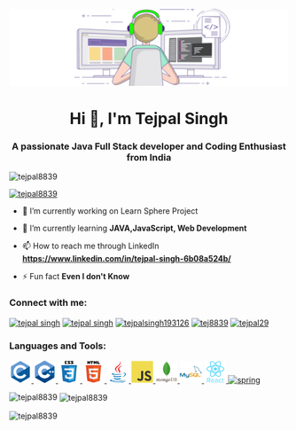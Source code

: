 ![MasterHead](https://raw.githubusercontent.com/leorrose/leorrose/master/readme_header.gif)
 <h1 align="center">Hi 👋, I'm Tejpal Singh</h1>
<h3 align="center">A passionate Java Full Stack developer and Coding Enthusiast from India</h3>

<p align="left"> <img src="https://komarev.com/ghpvc/?username=tejpal8839&label=Profile%20views&color=0e75b6&style=flat" alt="tejpal8839" /> </p>
<p align="left"> <a href="https://github.com/ryo-ma/github-profile-trophy"><img src="https://github-profile-trophy.vercel.app/?username=tejpal8839" alt="tejpal8839" /></a> </p>

- 🔭 I’m currently working on Learn Sphere Project 

- 🌱 I’m currently learning **JAVA,JavaScript, Web Development**

- 📫 How to reach me through LinkedIn **https://www.linkedin.com/in/tejpal-singh-6b08a524b/**

- ⚡ Fun fact **Even I don't Know**
<h3 align="left">Connect with me:</h3>
<p align="left">
<a href="https://linkedin.com/in/tejpal singh" target="blank"><img align="center" src="https://raw.githubusercontent.com/rahuldkjain/github-profile-readme-generator/master/src/images/icons/Social/linked-in-alt.svg" alt="tejpal singh" height="30" width="40" /></a>
<a href="https://fb.com/tejpal singh" target="blank"><img align="center" src="https://raw.githubusercontent.com/rahuldkjain/github-profile-readme-generator/master/src/images/icons/Social/facebook.svg" alt="tejpal singh" height="30" width="40" /></a>
<a href="https://instagram.com/tejpalsingh193126" target="blank"><img align="center" src="https://raw.githubusercontent.com/rahuldkjain/github-profile-readme-generator/master/src/images/icons/Social/instagram.svg" alt="tejpalsingh193126" height="30" width="40" /></a>
<a href="https://www.codechef.com/users/tej8839" target="blank"><img align="center" src="https://cdn.jsdelivr.net/npm/simple-icons@3.1.0/icons/codechef.svg" alt="tej8839" height="30" width="40" /></a>
<a href="https://www.leetcode.com/tejpal29" target="blank"><img align="center" src="https://raw.githubusercontent.com/rahuldkjain/github-profile-readme-generator/master/src/images/icons/Social/leet-code.svg" alt="tejpal29" height="30" width="40" /></a>
</p>

<h3 align="left">Languages and Tools:</h3>
<p align="left"> <a href="https://www.cprogramming.com/" target="_blank" rel="noreferrer"> <img src="https://raw.githubusercontent.com/devicons/devicon/master/icons/c/c-original.svg" alt="c" width="40" height="40"/> </a> <a href="https://www.w3schools.com/cpp/" target="_blank" rel="noreferrer"> <img src="https://raw.githubusercontent.com/devicons/devicon/master/icons/cplusplus/cplusplus-original.svg" alt="cplusplus" width="40" height="40"/> </a> <a href="https://www.w3schools.com/css/" target="_blank" rel="noreferrer"> <img src="https://raw.githubusercontent.com/devicons/devicon/master/icons/css3/css3-original-wordmark.svg" alt="css3" width="40" height="40"/> </a> <a href="https://www.w3.org/html/" target="_blank" rel="noreferrer"> <img src="https://raw.githubusercontent.com/devicons/devicon/master/icons/html5/html5-original-wordmark.svg" alt="html5" width="40" height="40"/> </a> <a href="https://www.java.com" target="_blank" rel="noreferrer"> <img src="https://raw.githubusercontent.com/devicons/devicon/master/icons/java/java-original.svg" alt="java" width="40" height="40"/> </a> <a href="https://developer.mozilla.org/en-US/docs/Web/JavaScript" target="_blank" rel="noreferrer"> <img src="https://raw.githubusercontent.com/devicons/devicon/master/icons/javascript/javascript-original.svg" alt="javascript" width="40" height="40"/> </a> <a href="https://www.mongodb.com/" target="_blank" rel="noreferrer"> <img src="https://raw.githubusercontent.com/devicons/devicon/master/icons/mongodb/mongodb-original-wordmark.svg" alt="mongodb" width="40" height="40"/> </a> <a href="https://www.mysql.com/" target="_blank" rel="noreferrer"> <img src="https://raw.githubusercontent.com/devicons/devicon/master/icons/mysql/mysql-original-wordmark.svg" alt="mysql" width="40" height="40"/> </a> <a href="https://reactjs.org/" target="_blank" rel="noreferrer"> <img src="https://raw.githubusercontent.com/devicons/devicon/master/icons/react/react-original-wordmark.svg" alt="react" width="40" height="40"/> </a> <a href="https://spring.io/" target="_blank" rel="noreferrer"> <img src="https://www.vectorlogo.zone/logos/springio/springio-icon.svg" alt="spring" width="40" height="40"/> </a> </p>

<p><img align="left" src="https://github-readme-stats.vercel.app/api/top-langs?username=tejpal8839&show_icons=true&locale=en&layout=compact" alt="tejpal8839" /></p>

<p>&nbsp;<img align="center" src="https://github-readme-stats.vercel.app/api?username=tejpal8839&show_icons=true&locale=en" alt="tejpal8839" /></p>

<p><img align="center" src="https://github-readme-streak-stats.herokuapp.com/?user=tejpal8839&" alt="tejpal8839" /></p>
